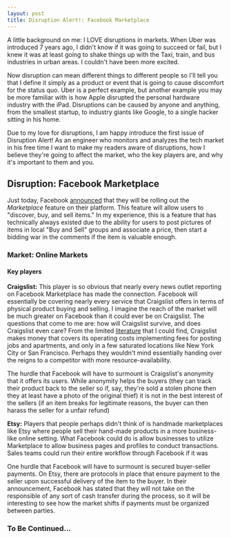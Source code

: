 ```yaml
---
layout: post
title: Disruption Alert!: Facebook Marketplace
---
```


A little background on me: I LOVE disruptions in markets. When Uber was introduced 7 years ago, I didn't know if it was going to succeed or fail, but I knew it was at least going to shake things up with the Taxi, train, and bus industries in urban areas. I couldn't have been more excited.

Now disruption can mean different things to different people so I'll tell you that I define it simply as a product or event that is going to cause discomfort for the status quo. Uber is a perfect example, but another example you may be more familiar with is how Apple disrupted the personal hardware industry with the iPad. Disruptions can be caused by anyone and anything, from the smallest startup, to industry giants like Google, to a single hacker sitting in his home.

Due to my love for disruptions, I am happy introduce the first issue of Disruption Alert! As an engineer who monitors and analyzes the tech market in his free time I want to make my readers aware of disruptions, how I believe they're going to affect the market, who the key players are, and why it's important to them and you.

## Disruption: Facebook Marketplace

Just today, Facebook [announced](http://newsroom.fb.com/news/2016/10/introducing-marketplace-buy-and-sell-with-your-local-community/) that they will be rolling out the <i>Marketplace</i> feature on their platform. This feature will allow users to "discover, buy, and sell items." In my experience, this is a feature that has technically always existed due to the ability for users to post pictures of items in local "Buy and Sell" groups and associate a price, then start a bidding war in the comments if the item is valuable enough.

### Market: Online Markets
#### Key players
<b>Craigslist:</b>
This player is so obvious that nearly every news outlet reporting on Facebook Marketplace has made the connection. Facebook will essentially be covering nearly every service that Craigslist offers in terms of physical product buying and selling. I imagine the reach of the market will be much greater on Facebook than it could ever be on Craigslist. The questions that come to me are: how will Craigslist survive, and does Craigslist even care? From the limited [literature](http://smallbusiness.chron.com/craigslist-money-27287.html) that I could find, Craigslist makes money that covers its operating costs implementing fees for posting jobs and apartments, and only in a few saturated locations like New York City or San Francisco. Perhaps they wouldn't mind essentially handing over the reigns to a competitor with more resource-availability.

The hurdle that Facebook will have to surmount is Craigslist's anonymity that it offers its users. While anonymity helps the buyers (they can track their product back to the seller so if, say, they're sold a stolen phone then they at least have a photo of the original thief) it is not in the best interest of the sellers (if an item breaks for legitimate reasons, the buyer can then harass the seller for a unfair refund)

<b>Etsy:</b> Players that people perhaps didn't think of is handmade marketplaces like Etsy where people sell their hand-made products in a more business-like online setting. What Facebook could do is allow businesses to utilize Marketplace to allow business pages and profiles to conduct transactions. Sales teams could run their entire workflow through Facebook if it was

One hurdle that Facebook will have to surmount is secured buyer-seller payments. On Etsy, there are protocols in place that ensure payment to the seller upon successful delivery of the item to the buyer. In their announcement, Facebook has stated that they will not take on the responsible of any sort of cash transfer during the process, so it will be interesting to see how the market shifts if payments must be organized between parties.

### To Be Continued...
